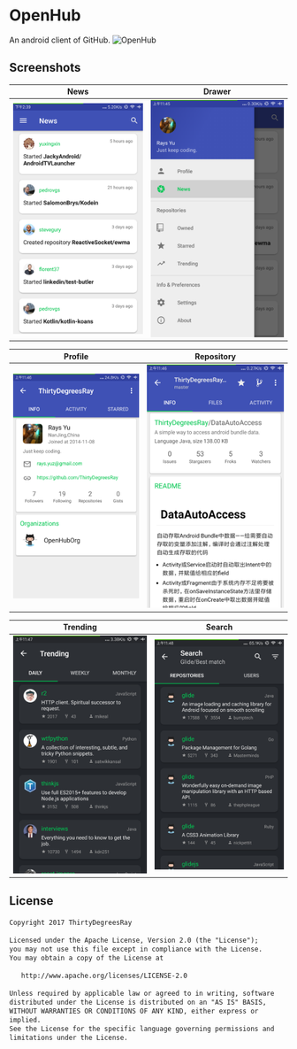 # OpenHub 
An android client of GitHub.
![OpenHub](https://github.com/ThirtyDegreesRay/OpenHub/raw/master/art/openhub.png)

## Screenshots

| News | Drawer |
|:-:|:-:|
| ![news](/art/news.png?raw=true) | ![drawer](/art/drawer.png?raw=true) |

| Profile | Repository |
|:-:|:-:|
| ![profile](/art/profile.png?raw=true) | ![repo](/art/repo.png?raw=true) |

| Trending | Search |
|:-:|:-:|
| ![trending](/art/trending.png?raw=true) | ![search](/art/search.png?raw=true) |

## License
    Copyright 2017 ThirtyDegreesRay
    
    Licensed under the Apache License, Version 2.0 (the "License");
    you may not use this file except in compliance with the License.
    You may obtain a copy of the License at
    
       http://www.apache.org/licenses/LICENSE-2.0
    
    Unless required by applicable law or agreed to in writing, software
    distributed under the License is distributed on an "AS IS" BASIS,
    WITHOUT WARRANTIES OR CONDITIONS OF ANY KIND, either express or implied.
    See the License for the specific language governing permissions and
    limitations under the License.



